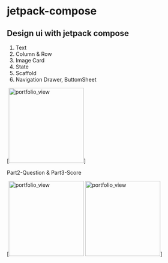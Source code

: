 # jetpack-compose
Design ui with jetpack compose
-
1. Text
2. Column & Row
3. Image Card
4. State
5. Scaffold
6. Navigation Drawer, ButtomSheet

[<img width="200" alt="portfolio_view" src="https://github.com/clarentcelsia/Assets/blob/main/navdrawer1.png">]

Part2-Question & Part3-Score

[<img width="200" alt="portfolio_view" src="https://github.com/clarentcelsia/Assets/blob/main/quiz.png">
<img width="200" alt="portfolio_view" src="https://github.com/clarentcelsia/Assets/blob/main/score.png">]

